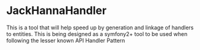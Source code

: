 # JackHannaHandler
This is a tool that will help speed up by generation and linkage of handlers to entities.   This is being designed as a symfony2+ tool to be used when following the lesser known API Handler Pattern
